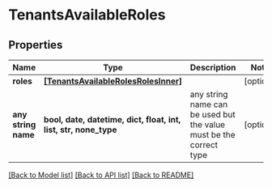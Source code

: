 # TenantsAvailableRoles


## Properties
Name | Type | Description | Notes
------------ | ------------- | ------------- | -------------
**roles** | [**[TenantsAvailableRolesRolesInner]**](TenantsAvailableRolesRolesInner.md) |  | [optional] 
**any string name** | **bool, date, datetime, dict, float, int, list, str, none_type** | any string name can be used but the value must be the correct type | [optional]

[[Back to Model list]](../README.md#documentation-for-models) [[Back to API list]](../README.md#documentation-for-api-endpoints) [[Back to README]](../README.md)


